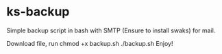 # ks-backup
Simple backup script in bash with SMTP
(Ensure to install swaks) for mail. 

Download file, run chmod +x backup.sh
./backup.sh
Enjoy!
